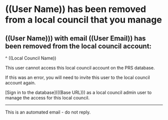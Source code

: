 # ((User Name)) has been removed from a local council that you manage

## ((User Name))) with email ((User Email)) has been removed from the local council account:

^ ((Local Council Name))

This user cannot access this local council account on the PRS database.

If this was an error, you will need to invite this user to the local council account again.

[Sign in to the database](((Base URL))) as a local council admin user to manage the access for this local council.

---

This is an automated email - do not reply.
